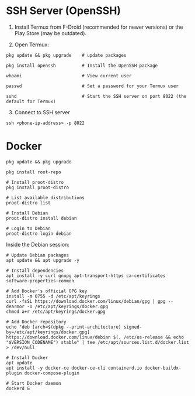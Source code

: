 # SSH Server (OpenSSH)
1. Install Termux from F-Droid (recommended for newer versions) or the Play Store (may be outdated).

2. Open Termux:
```shell
pkg update && pkg upgrade    # update packages

pkg install openssh          # Install the OpenSSH package

whoami                       # View current user

passwd                       # Set a password for your Termux user

sshd                         # Start the SSH server on port 8022 (the default for Termux)
```

3. Connect to SSH server
```shell
ssh <phone-ip-address> -p 8022
```

# Docker
```shell
pkg update && pkg upgrade

pkg install root-repo

# Install proot-distro
pkg install proot-distro

# List available distributions
proot-distro list

# Install Debian
proot-distro install debian
```
```shell
# Login to Debian
proot-distro login debian
```

Inside the Debian session:
```
# Update Debian packages
apt update && apt upgrade -y

# Install dependencies
apt install -y curl gnupg apt-transport-https ca-certificates software-properties-common

# Add Docker's official GPG key
install -m 0755 -d /etc/apt/keyrings
curl -fsSL https://download.docker.com/linux/debian/gpg | gpg --dearmor -o /etc/apt/keyrings/docker.gpg
chmod a+r /etc/apt/keyrings/docker.gpg

# Add Docker repository
echo "deb [arch=$(dpkg --print-architecture) signed-by=/etc/apt/keyrings/docker.gpg] https://download.docker.com/linux/debian $(. /etc/os-release && echo "$VERSION_CODENAME") stable" | tee /etc/apt/sources.list.d/docker.list > /dev/null

# Install Docker
apt update
apt install -y docker-ce docker-ce-cli containerd.io docker-buildx-plugin docker-compose-plugin

# Start Docker daemon
dockerd &
```
